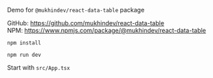 Demo for `@mukhindev/react-data-table` package

GitHub: https://github.com/mukhindev/react-data-table  
NPM: https://www.npmjs.com/package/@mukhindev/react-data-table

```
npm install
```

```
npm run dev
```

Start with `src/App.tsx`